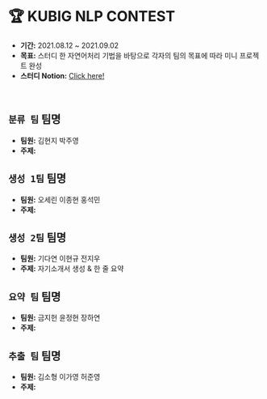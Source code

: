 # 🏆 KUBIG NLP CONTEST
- **기간:** 2021.08.12 ~ 2021.09.02
- **목표:** 스터디 한 자연어처리 기법을 바탕으로 각자의 팀의 목표에 따라 미니 프로젝트 완성
- **스터디 Notion:** [Click here!](https://chloesung.notion.site/KUBIG-2021-Summer-NLP-Study-9067036b2cf14b3abe3bb7247bb2900c)

<br>

## `분류 팀`   팀명

- **팀원:** 김현지 박주영
- **주제:**

## `생성 1팀`   팀명

- **팀원:** 오세린 이종현 홍석민
- **주제:**

## `생성 2팀`   팀명

- **팀원:** 기다연 이현규 전지우
- **주제:** 자기소개서 생성 & 한 줄 요약

## `요약 팀`   팀명

- **팀원:** 금지헌 윤정현 장하연
- **주제:**

## `추출 팀`   팀명

- **팀원:** 김소형 이가영 허준영
- **주제:**


